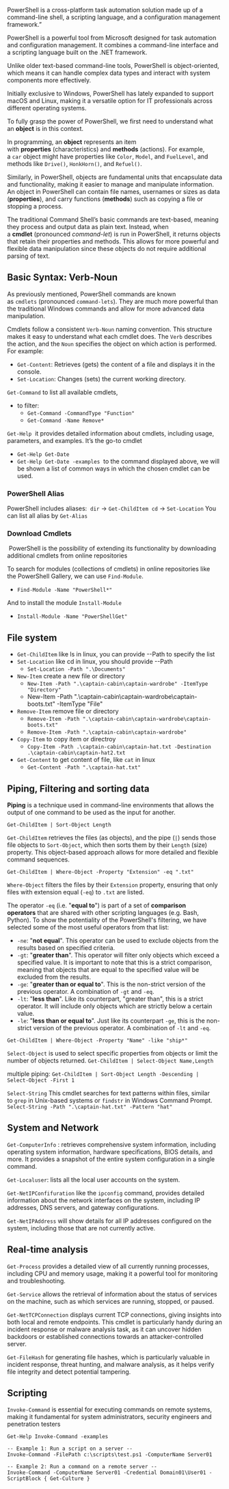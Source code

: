 PowerShell is a cross-platform task automation solution made up of a command-line shell, a scripting language, and a configuration management framework.”

PowerShell is a powerful tool from Microsoft designed for task automation and configuration management. It combines a command-line interface and a scripting language built on the .NET framework.

Unlike older text-based command-line tools, PowerShell is object-oriented, which means it can handle complex data types and interact with system components more effectively.

Initially exclusive to Windows, PowerShell has lately expanded to support macOS and Linux, making it a versatile option for IT professionals across different operating systems.

To fully grasp the power of PowerShell, we first need to understand what an **object** is in this context.

In programming, an **object** represents an item with **properties** (characteristics) and **methods** (actions). For example, a `car` object might have properties like `Color`, `Model`, and `FuelLevel`, and methods like `Drive()`, `HonkHorn()`, and `Refuel()`.

Similarly, in PowerShell, objects are fundamental units that encapsulate data and functionality, making it easier to manage and manipulate information. An object in PowerShell can contain file names, usernames or sizes as data (**properties**), and carry functions (**methods**) such as copying a file or stopping a process.

The traditional Command Shell’s basic commands are text-based, meaning they process and output data as plain text. Instead, when a **cmdlet** (pronounced _command-let_) is run in PowerShell, it returns objects that retain their properties and methods. This allows for more powerful and flexible data manipulation since these objects do not require additional parsing of text.

## Basic Syntax: Verb-Noun

As previously mentioned, PowerShell commands are known as `cmdlets` (pronounced `command-lets`). They are much more powerful than the traditional Windows commands and allow for more advanced data manipulation.

Cmdlets follow a consistent `Verb-Noun` naming convention. This structure makes it easy to understand what each cmdlet does. The `Verb` describes the action, and the `Noun` specifies the object on which action is performed. For example:

- `Get-Content`: Retrieves (gets) the content of a file and displays it in the console.
- `Set-Location`: Changes (sets) the current working directory.

`Get-Command` to list all available cmdlets,
- to filter: 
	- `Get-Command -CommandType "Function"`
	- `Get-Command -Name Remove*`

`Get-Help`  it provides detailed information about cmdlets, including usage, parameters, and examples. It’s the go-to cmdlet
- `Get-Help Get-Date`
- `Get-Help Get-Date -examples`  to the command displayed above, we will be shown a list of common ways in which the chosen cmdlet can be used.


### PowerShell Alias
PowerShell includes aliases:
 `dir` -> `Get-ChildItem`
 `cd` -> `Set-Location`
You can list all alias by `Get-Alias`

### Download Cmdlets
 PowerShell is the possibility of extending its functionality by downloading additional cmdlets from online repositories

To search for modules (collections of cmdlets) in online repositories like the PowerShell Gallery, we can use `Find-Module`.
- `Find-Module -Name "PowerShell*"`

And to install the module `Install-Module`
- `Install-Module -Name "PowerShellGet"`


## File system
- `Get-ChildItem` like ls in linux, you can provide --Path to specify the list
- `Set-Location` like cd in linux, you should provide --Path
	- `Set-Location -Path ".\Documents"`
- `New-Item` create a new file or directory
	- `New-Item -Path ".\captain-cabin\captain-wardrobe" -ItemType "Directory"`
	- New-Item -Path ".\captain-cabin\captain-wardrobe\captain-boots.txt" -ItemType "File"
- `Remove-Item` remove file or directory
	- `Remove-Item -Path ".\captain-cabin\captain-wardrobe\captain-boots.txt"`
	- `Remove-Item -Path ".\captain-cabin\captain-wardrobe"`
- `Copy-Item` to copy item or directroy
	- `Copy-Item -Path .\captain-cabin\captain-hat.txt -Destination .\captain-cabin\captain-hat2.txt`
- `Get-Content` to get content of file, like `cat` in linux
	- `Get-Content -Path ".\captain-hat.txt"`

## Piping, Filtering and sorting data
**Piping** is a technique used in command-line environments that allows the output of one command to be used as the input for another.

`Get-ChildItem | Sort-Object Length`

`Get-ChildItem` retrieves the files (as objects), and the pipe (`|`) sends those file objects to `Sort-Object`, which then sorts them by their `Length` (size) property. This object-based approach allows for more detailed and flexible command sequences.

`Get-ChildItem | Where-Object -Property "Extension" -eq ".txt"`

`Where-Object` filters the files by their `Extension` property, ensuring that only files with extension equal (`-eq`) to `.txt` are listed.

The operator `-eq` (i.e. "**equal to**") is part of a set of **comparison operators** that are shared with other scripting languages (e.g. Bash, Python). To show the potentiality of the PowerShell's filtering, we have selected some of the most useful operators from that list:

- `-ne`: "**not equal**". This operator can be used to exclude objects from the results based on specified criteria.
- `-gt`: "**greater than**". This operator will filter only objects which exceed a specified value. It is important to note that this is a strict comparison, meaning that objects that are equal to the specified value will be excluded from the results.
- `-ge`: "**greater than or equal to**". This is the non-strict version of the previous operator. A combination of `-gt` and `-eq`.
- `-lt`: "**less than**". Like its counterpart, "greater than", this is a strict operator. It will include only objects which are strictly below a certain value.
- `-le`: "**less than or equal to**". Just like its counterpart `-ge`, this is the non-strict version of the previous operator. A combination of `-lt` and `-eq`.

`Get-ChildItem | Where-Object -Property "Name" -like "ship*"`

`Select-Object` is used to select specific properties from objects or limit the number of objects returned.
`Get-ChildItem | Select-Object Name,Length`

multiple piping:
`Get-ChildItem | Sort-Object Length -Descending | Select-Object -First 1`

`Select-String` This cmdlet searches for text patterns within files, similar to `grep` in Unix-based systems or `findstr` in Windows Command Prompt.
`Select-String -Path ".\captain-hat.txt" -Pattern "hat"`


## System and Network

`Get-ComputerInfo` : retrieves comprehensive system information, including operating system information, hardware specifications, BIOS details, and more. It provides a snapshot of the entire system configuration in a single command.

`Get-Localuser`: lists all the local user accounts on the system.

`Get-NetIPConfifuration` like the `ipconfig` command, provides detailed information about the network interfaces on the system, including IP addresses, DNS servers, and gateway configurations.

`Get-NetIPAddress` will show details for all IP addresses configured on the system, including those that are not currently active.



## Real-time analysis

`Get-Process` provides a detailed view of all currently running processes, including CPU and memory usage, making it a powerful tool for monitoring and troubleshooting.

`Get-Service` allows the retrieval of information about the status of services on the machine, such as which services are running, stopped, or paused.

`Get-NetTCPConnection` displays current TCP connections, giving insights into both local and remote endpoints. This cmdlet is particularly handy during an incident response or malware analysis task, as it can uncover hidden backdoors or established connections towards an attacker-controlled server.

`Get-FileHash` for generating file hashes, which is particularly valuable in incident response, threat hunting, and malware analysis, as it helps verify file integrity and detect potential tampering.


## Scripting

`Invoke-Command` is essential for executing commands on remote systems, making it fundamental for system administrators, security engineers and penetration testers

``` shell
Get-Help Invoke-Command -examples

-- Example 1: Run a script on a server --
Invoke-Command -FilePath c:\scripts\test.ps1 -ComputerName Server01

-- Example 2: Run a command on a remote server --
Invoke-Command -ComputerName Server01 -Credential Domain01\User01 -ScriptBlock { Get-Culture }

```